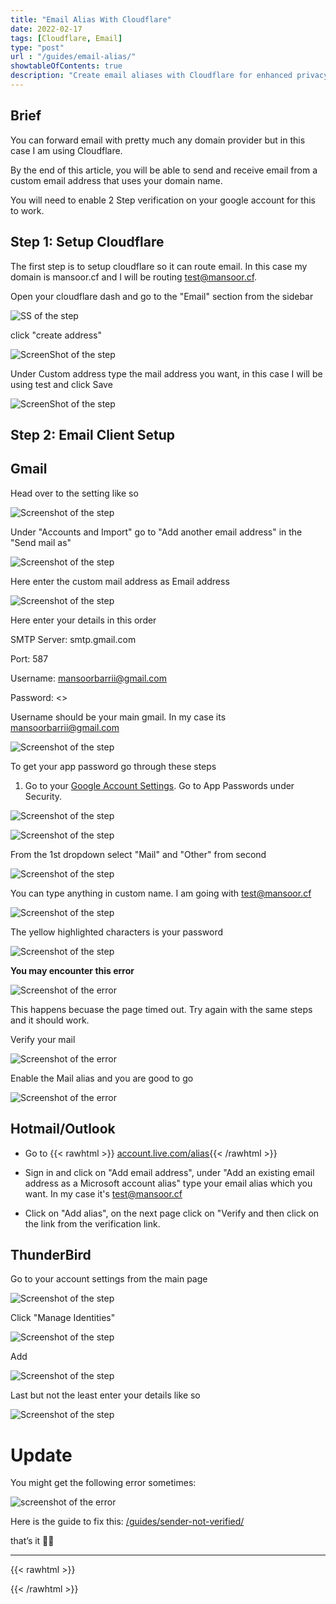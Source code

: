 ```yaml
---
title: "Email Alias With Cloudflare"
date: 2022-02-17
tags: [Cloudflare, Email]
type: "post"
url : "/guides/email-alias/"
showtableOfContents: true
description: "Create email aliases with Cloudflare for enhanced privacy and organization. Follow our guide to set up aliases and simplify your email management"
---
```


## Brief

You can forward email with pretty much any domain provider but in this case I am using Cloudflare.

By the end of this article, you will be able to send and receive email from a custom email address that uses your domain name.

You will need to enable 2 Step verification on your google account for this to work.

## Step 1: Setup Cloudflare

The first step is to setup cloudflare so it can route email. In this case my domain is mansoor.cf and I will be routing test@mansoor.cf.

Open your cloudflare dash and go to the "Email" section from the sidebar

![SS of the step](/img/guides/2022/email-alias/1.png)

click "create address"

![ScreenShot of the step](/img/guides/2022/email-alias/2.png)

Under Custom address type the mail address you want, in this case I will be using test and click Save

![ScreenShot of the step](/img/guides/2022/email-alias/3.png)

## Step 2: Email Client Setup

## Gmail

Head over to the setting like so

![Screenshot of the step](/img/guides/2022/email-alias/4.png)

Under "Accounts and Import" go to "Add another email address" in the "Send mail as"

![Screenshot of the step](/img/guides/2022/email-alias/5.png)

Here enter the custom mail address as Email address

![Screenshot of the step](/img/guides/2022/email-alias/6.png)

Here enter your details in this order

SMTP Server: smtp.gmail.com

Port: 587

Username: mansoorbarrii@gmail.com

Password: <<app password>>

Username should be your main gmail. In my case its mansoorbarrii@gmail.com

![Screenshot of the step](/img/guides/2022/email-alias/7.png)

To get your app password go through these steps

1. Go to your [Google Account Settings](https://myaccount.google.com/). Go to App Passwords under Security.

![Screenshot of the step](/img/guides/2022/email-alias/8.png)

![Screenshot of the step](/img/guides/2022/email-alias/9.png)

From the 1st dropdown select "Mail" and "Other" from second

![Screenshot of the step](/img/guides/2022/email-alias/10.png)

You can type anything in custom name. I am going with test@mansoor.cf

![Screenshot of the step](/img/guides/2022/email-alias/11.png)

The yellow highlighted characters is your password

![Screenshot of the step](/img/guides/2022/email-alias/12.png)

**You may encounter this error**

![Screenshot of the error](/img/guides/2022/email-alias/14.png)

This happens becuase the page timed out. Try again with the same steps and it should work.

Verify your mail

![Screenshot of the error](/img/guides/2022/email-alias/13.png)

Enable the Mail alias and you are good to go

![Screenshot of the error](/img/guides/2022/email-alias/15.png)

## Hotmail/Outlook



- Go to {{< rawhtml >}} <a href="https://account.live.com/names/Manage?uaid=dbee175bc2864b5aa5db93b77d6e7d65" target="_blank" rel="noopener noreferrer">account.live.com/alias</a>{{< /rawhtml >}}  

- Sign in and click on "Add email address", under "Add an existing email address as a Microsoft account alias" type your email alias which you want. In my case it's test@mansoor.cf

- Click on "Add alias", on the next page click on "Verify and then click on the link from the verification link. 

## ThunderBird

Go to your account settings from the main page

![Screenshot of the step](/img/guides/2022/email-alias/16.png)

Click "Manage Identities"

![Screenshot of the step](/img/guides/2022/email-alias/17.png)

Add

![Screenshot of the step](/img/guides/2022/email-alias/18.png)

Last but not the least enter your details like so

![Screenshot of the step](/img/guides/2022/email-alias/19.png)

# Update
You might get the following error sometimes: 

![screenshot of the error](/img/guides/2022/sender-not-verified/2023.png)

Here is the guide to fix this: [/guides/sender-not-verified/](/guides/sender-not-verified/)

that’s it ✌🏽

-------------------------------------------------------------
{{< rawhtml >}} 
 
{{< /rawhtml >}}